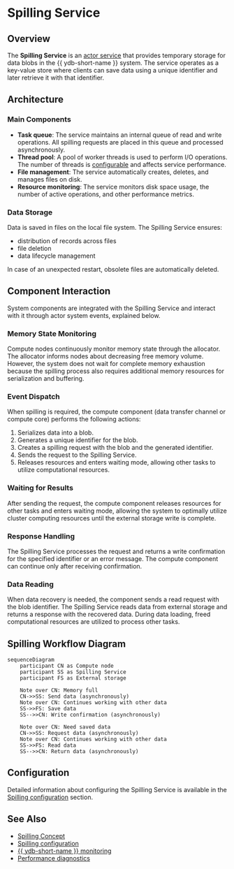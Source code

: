 # Spilling Service

## Overview

The **Spilling Service** is an [actor service](../concepts/glossary.md#actor-service) that provides temporary storage for data blobs in the {{ ydb-short-name }} system. The service operates as a key-value store where clients can save data using a unique identifier and later retrieve it with that identifier.

## Architecture

### Main Components

- **Task queue**: The service maintains an internal queue of read and write operations. All spilling requests are placed in this queue and processed asynchronously.
- **Thread pool**: A pool of worker threads is used to perform I/O operations. The number of threads is [configurable](../reference/configuration/spilling.md#workerscount) and affects service performance.
- **File management**: The service automatically creates, deletes, and manages files on disk.
- **Resource monitoring**: The service monitors disk space usage, the number of active operations, and other performance metrics.

### Data Storage

Data is saved in files on the local file system. The Spilling Service ensures:

* distribution of records across files
* file deletion
* data lifecycle management

In case of an unexpected restart, obsolete files are automatically deleted.

## Component Interaction

System components are integrated with the Spilling Service and interact with it through actor system events, explained below.

### Memory State Monitoring

Compute nodes continuously monitor memory state through the allocator. The allocator informs nodes about decreasing free memory volume. However, the system does not wait for complete memory exhaustion because the spilling process also requires additional memory resources for serialization and buffering.

### Event Dispatch

When spilling is required, the compute component (data transfer channel or compute core) performs the following actions:

1. Serializes data into a blob.
2. Generates a unique identifier for the blob.
3. Creates a spilling request with the blob and the generated identifier.
4. Sends the request to the Spilling Service.
5. Releases resources and enters waiting mode, allowing other tasks to utilize computational resources.

### Waiting for Results

After sending the request, the compute component releases resources for other tasks and enters waiting mode, allowing the system to optimally utilize cluster computing resources until the external storage write is complete.

### Response Handling

The Spilling Service processes the request and returns a write confirmation for the specified identifier or an error message. The compute component can continue only after receiving confirmation.

### Data Reading

When data recovery is needed, the component sends a read request with the blob identifier. The Spilling Service reads data from external storage and returns a response with the recovered data. During data loading, freed computational resources are utilized to process other tasks.

## Spilling Workflow Diagram

```mermaid
sequenceDiagram
    participant CN as Compute node
    participant SS as Spilling Service
    participant FS as External storage

    Note over CN: Memory full
    CN->>SS: Send data (asynchronously)
    Note over CN: Continues working with other data
    SS->>FS: Save data
    SS-->>CN: Write confirmation (asynchronously)
    
    Note over CN: Need saved data
    CN->>SS: Request data (asynchronously)
    Note over CN: Continues working with other data
    SS->>FS: Read data
    SS-->>CN: Return data (asynchronously)
```

## Configuration

Detailed information about configuring the Spilling Service is available in the [Spilling configuration](../reference/configuration/spilling.md) section.

## See Also

- [Spilling Concept](../concepts/spilling.md)
- [Spilling configuration](../reference/configuration/spilling.md)
- [{{ ydb-short-name }} monitoring](../devops/observability/monitoring.md)
- [Performance diagnostics](../troubleshooting/performance/index.md)
